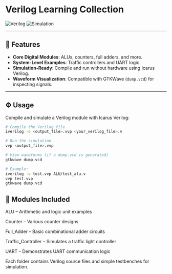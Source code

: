# Verilog Learning Collection 

![Verilog](https://img.shields.io/badge/Language-Verilog-blue)
![Simulation](https://img.shields.io/badge/Simulation-Icarus%20Verilog-orange)


---

## 🌟 Features

- **Core Digital Modules**: ALUs, counters, full adders, and more.  
- **System-Level Examples**: Traffic controllers and UART logic.  
- **Simulation-Ready**: Compile and run without hardware using Icarus Verilog.  
- **Waveform Visualization**: Compatible with GTKWave (`dump.vcd`) for inspecting signals.  

---

## ⚙️ Usage

Compile and simulate a Verilog module with Icarus Verilog:

```bash
# Compile the Verilog file
iverilog -o <output_file>.vvp <your_verilog_file>.v

# Run the simulation
vvp <output_file>.vvp

# View waveforms (if a dump.vcd is generated)
gtkwave dump.vcd

# Example:
iverilog -o test.vvp ALU/test_alu.v
vvp test.vvp
gtkwave dump.vcd
```
## 📂 Modules Included
ALU – Arithmetic and logic unit examples

Counter – Various counter designs

Full_Adder – Basic combinational adder circuits

Traffic_Controller – Simulates a traffic light controller

UART – Demonstrates UART communication logic

Each folder contains Verilog source files and simple testbenches for simulation.

